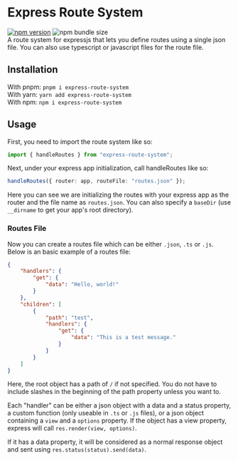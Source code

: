 # Express Route System

[![npm version](https://badge.fury.io/js/express-route-system.svg)](https://badge.fury.io/js/express-route-system)
![npm bundle size](https://img.shields.io/bundlephobia/min/express-route-system)  
A route system for expressjs that lets you define routes using a single json file. You can also use typescript or javascript files for the route file.

## Installation

With pnpm: `pnpm i express-route-system`  
With yarn: `yarn add express-route-system`  
With npm: `npm i express-route-system`

## Usage

First, you need to import the route system like so:

```typescript
import { handleRoutes } from "express-route-system";
```

Next, under your express app initialization, call handleRoutes like so:

```typescript
handleRoutes({ router: app, routeFile: "routes.json" });
```

Here you can see we are initializing the routes with your express app as the router and the file name as `routes.json`. You can also specify a `baseDir` (use `__dirname` to get your app's root directory).

### Routes File

Now you can create a routes file which
can be either `.json`, `.ts` or `.js`.
Below is an basic example of a routes file:

```json
{
    "handlers": {
        "get": {
            "data": "Hello, world!"
        }
    },
    "children": [
        {
            "path": "test",
            "handlers": {
                "get": {
                    "data": "This is a test message."
                }
            }
        }
    ]
}
```

Here, the root object has a path of `/` if not specified.
You do not have to include slashes in the beginning
of the path property unless you want to.

Each "handler" can be either a json object
with a data and a status property,
a custom function (only useable in `.ts` or `.js` files),
or a json object containing a `view` and a `options` property.
If the object has a view property, express will call `res.render(view, options)`.

If it has a data property, it will be considered as a normal response object
and sent using `res.status(status).send(data)`.
